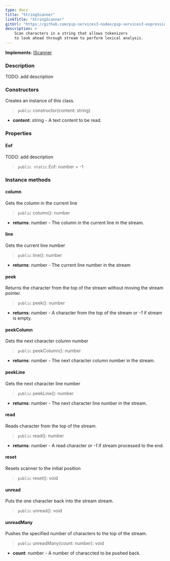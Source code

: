 ```yaml
---
type: docs
title: "StringScanner"
linkTitle: "StringScanner"
gitUrl: "https://github.com/pip-services3-nodex/pip-services3-expressions-nodex"
description: > 
    Scan characters in a string that allows tokenizers
    to look ahead through stream to perform lexical analysis.
---
```


**Implements**: [IScanner](../iscanner)

### Description

TODO: add description

### Constructors
Creates an instance of this class.

> `public` constructor(content: string)

- **content**: string - A text content to be read.


### Properties

#### Eof
TODO: add description
> `public static` Eof: number = -1

### Instance methods

#### column
Gets the column in the current line

> `public` column(): number

- **returns**: number - The column in the current line in the stream.

#### line
Gets the current line number

> `public` line(): number

- **returns**: number - The current line number in the stream


#### peek
Returns the character from the top of the stream without moving the stream pointer.

> `public` peek(): number

- **returns**: number - A character from the top of the stream or *-1* if stream is empty.


#### peekColumn
Gets the next character column number

> `public` peekColumn(): number

- **returns**: number - The next character column number in the stream.


#### peekLine
Gets the next character line number

> `public` peekLine(): number

- **returns**: number - The next character line number in the stream.

#### read
Reads character from the top of the stream.

> `public` read(): number

- **returns**: number - A read character or *-1* if stream processed to the end.

#### reset
Resets scanner to the initial position

> `public` reset(): void 


#### unread
Puts the one character back into the stream stream.

> `public` unread(): void 

#### unreadMany
Pushes the specified number of characters to the top of the stream.
> `public` unreadMany(count: number): void

- **count**: number - A number of characcted to be pushed back.
